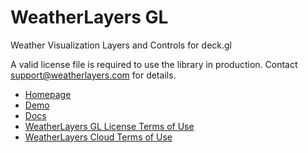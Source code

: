 # WeatherLayers GL

Weather Visualization Layers and Controls for deck.gl

A valid license file is required to use the library in production. Contact [support@weatherlayers.com](mailto:support@weatherlayers.com) for details.

* [Homepage](https://weatherlayers.com/)
* [Demo](https://demo.weatherlayers.com/)
* [Docs](https://docs.weatherlayers.com/)
* [WeatherLayers GL License Terms of Use](https://weatherlayers.com/license-terms-of-use.html)
* [WeatherLayers Cloud Terms of Use](https://weatherlayers.com/terms-of-use.html)
